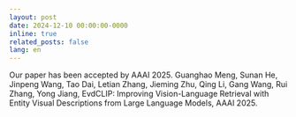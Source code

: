 ```yaml
---
layout: post
date: 2024-12-10 00:00:00-0000
inline: true
related_posts: false
lang: en
---
```


Our paper has been accepted by AAAI 2025. Guanghao Meng, Sunan He, Jinpeng Wang, Tao Dai, Letian Zhang, Jieming Zhu, Qing Li, Gang Wang, Rui Zhang, Yong Jiang, EvdCLIP: Improving Vision-Language Retrieval with Entity Visual Descriptions from Large Language Models, AAAI 2025.